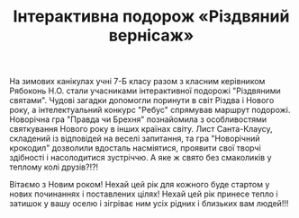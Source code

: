 ﻿---
title: Інтерактивна подорож «Різдвяний вернісаж»
---

На зимових канікулах учні 7-Б класу разом з класним керівником Рябоконь Н.О. стали учасниками інтерактивної подорожі "Різдвяними святами". Чудові загадки допомогли поринути в світ Різдва і Нового року, а інтелектуальний конкурс "Ребус" спрямував маршрут подорожі. Новорічна гра "Правда чи Брехня" познайомила з особливостями святкування Нового року в інших країнах світу. Лист Санта-Клаусу, складений із відповідей на веселі запитання, та гра "Новорічний крокодил" дозволили вдосталь насміятися, проявити свої творчі здібності і насолодитися зустріччю. А яке ж свято без смаколиків у теплому колі друзів?!?!

Вітаємо з Новим роком! Нехай цей рік для кожного буде стартом у нових починаннях і поставлених цілях! Нехай цей рік принесе тепло і затишок у вашу оселю і зігріває ним усіх рідних і близьких вам людей!!!

<youtube id="NllGzwDT-xw" />
